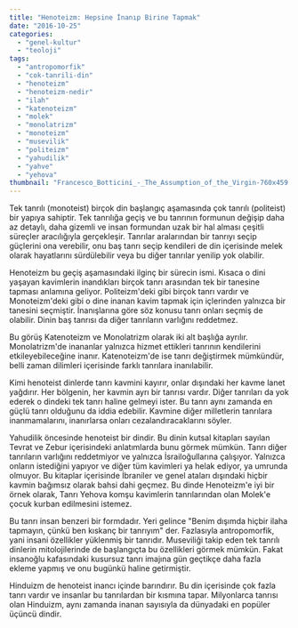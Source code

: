 ```yaml
---
title: "Henoteizm: Hepsine İnanıp Birine Tapmak"
date: "2016-10-25"
categories: 
  - "genel-kultur"
  - "teoloji"
tags: 
  - "antropomorfik"
  - "cok-tanrili-din"
  - "henoteizm"
  - "henoteizm-nedir"
  - "ilah"
  - "katenoteizm"
  - "molek"
  - "monolatrizm"
  - "monoteizm"
  - "musevilik"
  - "politeizm"
  - "yahudilik"
  - "yahve"
  - "yehova"
thumbnail: "Francesco_Botticini_-_The_Assumption_of_the_Virgin-760x459.jpg"
---
```


Tek tanrılı (monoteist) birçok din başlangıç aşamasında çok tanrılı (politeist) bir yapıya sahiptir. Tek tanrılığa geçiş ve bu tanrının formunun değişip daha az detaylı, daha gizemli ve insan formundan uzak bir hal alması çeşitli süreçler aracılığıyla gerçekleşir. Tanrılar aralarından bir tanrıyı seçip güçlerini ona verebilir, onu baş tanrı seçip kendileri de din içerisinde melek olarak hayatlarını sürdülebilir veya bu diğer tanrılar yenilip yok olabilir.

Henoteizm bu geçiş aşamasındaki ilginç bir sürecin ismi. Kısaca o dini yaşayan kavimlerin inandıkları birçok tanrı arasından tek bir tanesine tapması anlamına geliyor. Politeizm'deki gibi birçok tanrı vardır ve Monoteizm'deki gibi o dine inanan kavim tapmak için içlerinden yalnızca bir tanesini seçmiştir. İnanışlarına göre söz konusu tanrı onları seçmiş de olabilir. Dinin baş tanrısı da diğer tanrıların varlığını reddetmez.

Bu görüş Katenoteizm ve Monolatrizm olarak iki alt başlığa ayrılır. Monolatrizm'de inananlar yalnızca hizmet ettikleri tanrının kendilerini etkileyebileceğine inanır. Katenoteizm'de ise tanrı değiştirmek mümkündür, belli zaman dilimleri içerisinde farklı tanrılara inanılabilir.

Kimi henoteist dinlerde tanrı kavmini kayırır, onlar dışındaki her kavme lanet yağdırır. Her bölgenin, her kavmin ayrı bir tanrısı vardır. Diğer tanrıları da yok ederek o dindeki tek tanrı haline gelmeyi ister. Bu tanrı aynı zamanda en güçlü tanrı olduğunu da iddia edebilir. Kavmine diğer milletlerin tanrılara inanmamalarını, inanırlarsa onları cezalandıracaklarını söyler.

Yahudilik öncesinde henoteist bir dindir. Bu dinin kutsal kitapları sayılan Tevrat ve Zebur içerisindeki anlatımlarda bunu görmek mümkün. Tanrı diğer tanrıların varlığını reddetmiyor ve yalnızca İsrailoğullarına çalışıyor. Yalnızca onların istediğini yapıyor ve diğer tüm kavimleri ya helak ediyor, ya umrunda olmuyor. Bu kitaplar içerisinde İbraniler ve genel ataları dışındaki hiçbir kavmin bağımsız olarak bahsi dahi geçmez. Bu dinde Henoteizm'e iyi bir örnek olarak, Tanrı Yehova komşu kavimlerin tanrılarından olan Molek'e çocuk kurban edilmesini istemez.

Bu tanrı insan benzeri bir formdadır. Yeri gelince "Benim dışımda hiçbir ilaha tapmayın, çünkü ben kıskanç bir tanrıyım" der. Fazlasıyla antropomorfik, yani insani özellikler yüklenmiş bir tanrıdır. Museviliği takip eden tek tanrılı dinlerin mitolojilerinde de başlangıçta bu özellikleri görmek mümkün. Fakat insanoğlu kafasındaki kusursuz tanrı imajına gün geçtikçe daha fazla ekleme yapmış ve onu bugünkü haline getirmiştir.

Hinduizm de henoteist inancı içinde barındırır. Bu din içerisinde çok fazla tanrı vardır ve insanlar bu tanrılardan bir kısmına tapar. Milyonlarca tanrısı olan Hinduizm, aynı zamanda inanan sayısıyla da dünyadaki en popüler üçüncü dindir.
